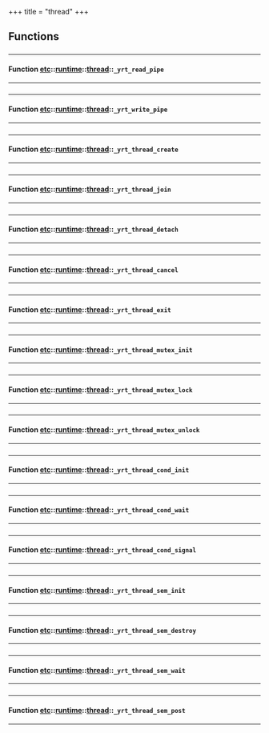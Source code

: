 +++
title = "thread"
+++
## Functions

### 


_____________________
#### Function [etc](./../../../etc)::[runtime](./../../../etc/runtime)::[thread](./../../../etc/runtime/thread)::`_yrt_read_pipe`
_____________________
### 


_____________________
#### Function [etc](./../../../etc)::[runtime](./../../../etc/runtime)::[thread](./../../../etc/runtime/thread)::`_yrt_write_pipe`
_____________________
### 


_____________________
#### Function [etc](./../../../etc)::[runtime](./../../../etc/runtime)::[thread](./../../../etc/runtime/thread)::`_yrt_thread_create`
_____________________
### 


_____________________
#### Function [etc](./../../../etc)::[runtime](./../../../etc/runtime)::[thread](./../../../etc/runtime/thread)::`_yrt_thread_join`
_____________________
### 


_____________________
#### Function [etc](./../../../etc)::[runtime](./../../../etc/runtime)::[thread](./../../../etc/runtime/thread)::`_yrt_thread_detach`
_____________________
### 


_____________________
#### Function [etc](./../../../etc)::[runtime](./../../../etc/runtime)::[thread](./../../../etc/runtime/thread)::`_yrt_thread_cancel`
_____________________
### 


_____________________
#### Function [etc](./../../../etc)::[runtime](./../../../etc/runtime)::[thread](./../../../etc/runtime/thread)::`_yrt_thread_exit`
_____________________
### 


_____________________
#### Function [etc](./../../../etc)::[runtime](./../../../etc/runtime)::[thread](./../../../etc/runtime/thread)::`_yrt_thread_mutex_init`
_____________________
### 


_____________________
#### Function [etc](./../../../etc)::[runtime](./../../../etc/runtime)::[thread](./../../../etc/runtime/thread)::`_yrt_thread_mutex_lock`
_____________________
### 


_____________________
#### Function [etc](./../../../etc)::[runtime](./../../../etc/runtime)::[thread](./../../../etc/runtime/thread)::`_yrt_thread_mutex_unlock`
_____________________
### 


_____________________
#### Function [etc](./../../../etc)::[runtime](./../../../etc/runtime)::[thread](./../../../etc/runtime/thread)::`_yrt_thread_cond_init`
_____________________
### 


_____________________
#### Function [etc](./../../../etc)::[runtime](./../../../etc/runtime)::[thread](./../../../etc/runtime/thread)::`_yrt_thread_cond_wait`
_____________________
### 


_____________________
#### Function [etc](./../../../etc)::[runtime](./../../../etc/runtime)::[thread](./../../../etc/runtime/thread)::`_yrt_thread_cond_signal`
_____________________
### 


_____________________
#### Function [etc](./../../../etc)::[runtime](./../../../etc/runtime)::[thread](./../../../etc/runtime/thread)::`_yrt_thread_sem_init`
_____________________
### 


_____________________
#### Function [etc](./../../../etc)::[runtime](./../../../etc/runtime)::[thread](./../../../etc/runtime/thread)::`_yrt_thread_sem_destroy`
_____________________
### 


_____________________
#### Function [etc](./../../../etc)::[runtime](./../../../etc/runtime)::[thread](./../../../etc/runtime/thread)::`_yrt_thread_sem_wait`
_____________________
### 


_____________________
#### Function [etc](./../../../etc)::[runtime](./../../../etc/runtime)::[thread](./../../../etc/runtime/thread)::`_yrt_thread_sem_post`
_____________________


